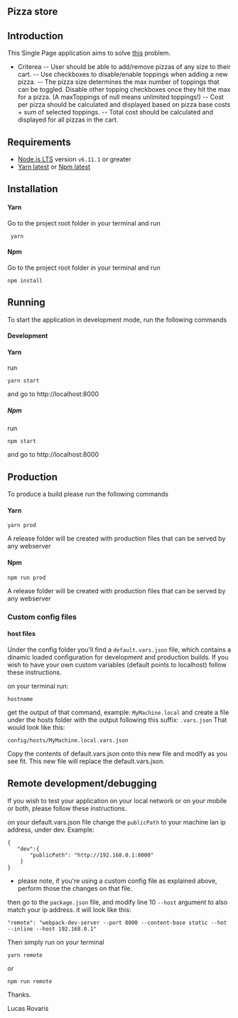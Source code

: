 ## Pizza store
## Introduction

This Single Page application aims to solve [this](https://gist.github.com/alwaysunday/fb09c6677a34a8c57590299d073da5f6) problem.
- Criterea
-- User should be able to add/remove pizzas of any size to their cart.
-- Use checkboxes to disable/enable toppings when adding a new pizza.
-- The pizza size determines the max number of toppings that can be toggled. Disable other topping checkboxes once they hit the max for a pizza. (A maxToppings of null means unlimited toppings!)
-- Cost per pizza should be calculated and displayed based on pizza base costs + sum of selected toppings.
-- Total cost should be calculated and displayed for all pizzas in the cart.

## Requirements

* [Node.js LTS](https://nodejs.org/en/download/) version ```v6.11.1``` or greater
* [Yarn latest](https://yarnpkg.com/en/docs/install) or  [Npm latest](https://www.npmjs.com/get-npm)

## Installation
#### Yarn
Go to the project root folder in your terminal and run
```
 yarn
```
#### Npm
Go to the project root folder in your terminal and run
```
npm install
```
## Running
To start the application in development mode, 
run the following commands
#### Development
#### Yarn
run
```
yarn start
```
and go to http://localhost:8000
##### Npm
run
```
npm start
```
and go to http://localhost:8000

## Production
To produce a build please run the following commands

#### Yarn 
```
yarn prod
```
A release folder will be created with production files that can be served by any webserver

#### Npm
```
npm run prod
```

A release folder will be created with production files that can be served by any webserver

### Custom config files 
#### host files

Under the config folder you'll find a `default.vars.json` file, which contains a dinamic loaded configuration for development and production builds. If you wish to have your own custom variables (default points to localhost) follow these instructions.

on your terminal run:
```
hostname
```
get the output of that command, example: `MyMachine.local` and create a file under the hosts folder with the output following this suffix: `.vars.json` That would look like this:
```
config/hosts/MyMachine.local.vars.json
```
Copy the contents of default.vars.json onto this new file and modify as you see fit. This new file will replace the default.vars.json.

## Remote development/debugging
If you wish to test your application on your local network or on your mobile or both, please follow these instructions.

on your default.vars.json file change the `publicPath` to your machine lan ip address, under dev. Example: 
```
{
   "dev":{
       "publicPath": "http://192.168.0.1:8000"
    }
}
```
- please note, if you're using a custom config file as explained above, perform those the changes on that file.

then go to the `package.json` file, and modify line 10 `--host` argument to also match your ip address.
it will look like this:
```
"remote": "webpack-dev-server --port 8000 --content-base static --hot --inline --host 192.168.0.1"
```

Then simply run on your terminal
```
yarn remote
```
or 
```
npm run remote
```

Thanks.

Lucas Rovaris